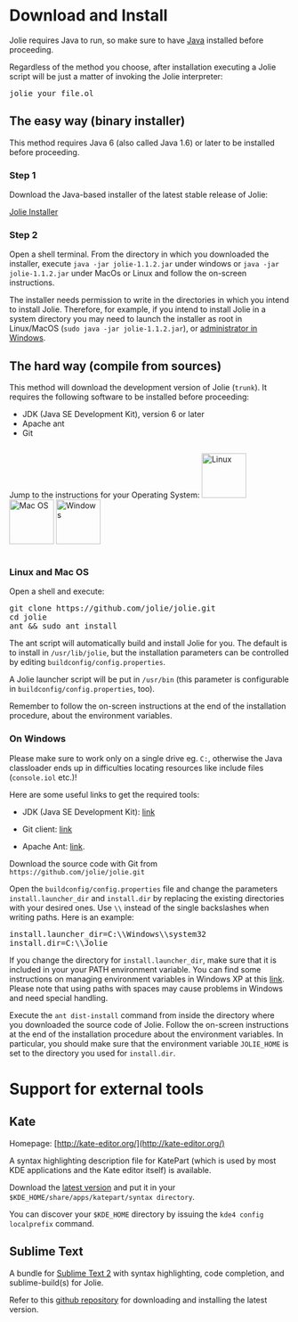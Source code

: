 <!--Themed-->

<!--<nav class="navbar navbar-default navbar-fixed-top" role="navigation">
  <div class="container">
<ul class="nav nav-pills">
<li role="presentation"><a href="#download-and-install">Download and Install</a></li>
<li role="presentation"><a href="/downloads.html">Download & Install</a></li>
<li role="presentation"><a href="/news">News</a></li>
</ul>
  </div>
</nav>

<div class="dropdown">
  <button class="btn btn-default dropdown-toggle" type="button" id="dropdownMenu1" data-toggle="dropdown" 
aria-expanded="true">
  Dropdown
  <span class="caret"></span>
  </button>
  <ul class="dropdown-menu" role="menu" aria-labelledby="dropdownMenu1">
  <li role="presentation"><a role="menuitem" tabindex="-1" href="#">Action</a></li>
  <li role="presentation"><a role="menuitem" tabindex="-1" href="#">Another action</a></li>
  <li role="presentation"><a role="menuitem" tabindex="-1" href="#">Something else here</a></li>
  <li role="presentation"><a role="menuitem" tabindex="-1" href="#">Separated link</a></li>
  </ul>
</div>

<div class="span12 page-nav-menu vertical-align nav-bar-static-top">
<div class="span3"><strong>In this page:</strong></div>
<div class="span9 dropdown">
<button class="btn btn-default dropdown-toggle" type="button" id="dropdownMenu1" data-toggle="dropdown" 
aria-expanded="true">
Download and Install
<span class="caret"></span>
</button>
  <ul class="dropdown-menu" role="menu" aria-labelledby="dropdownMenu1">
<!--   <li role="presentation"><a role="menuitem" tabindex="-1" href="#download-and-install">Top</a></li> -->
  <!--<li role="presentation"><a role="menuitem" tabindex="-1" href="#the-easy-way">The easy way (binary installer)</a></li>
  <li role="presentation"><a role="menuitem" tabindex="-1" href="#">Something else here</a></li>
  <li role="presentation"><a role="menuitem" tabindex="-1" href="#">Separated link</a></li>
  </ul>

<ul class="nav nav-pills">
<li role="presentation"><a href="#download-and-install">Download and Install</a></li>
<li role="presentation"><a href="/downloads.html">Download & Install</a></li>
<li role="presentation"><a href="/news">News</a></li>
</ul>
</div>
</div>-->

# <a id="download-and-install"></a> Download and Install

Jolie requires Java to run, so make sure to have [Java](http://www.java.com/) installed before proceeding.

Regardless of the method you choose, after installation executing a Jolie script will be just a matter of invoking the Jolie
interpreter:

<pre>jolie your_file.ol</pre>


## The easy way (binary installer)

This method requires Java 6 (also called Java 1.6) or later to be installed before proceeding.

### Step 1

Download the Java-based installer of the latest stable release of Jolie:

<div class="col-xs-12 text-center">
<a href="/files/releases/jolie-1.1.2.jar" onClick="ga('send', 'event', { eventCategory: 'Download', eventAction: 'JolieInstaller', eventLabel: 'jolie-1.1.2.jar'});">
<!-- <button type="button" class="center-block btn btn-default btn-lg"> -->
<p class="download">Jolie Installer</p>
<!-- </button> -->
</a>
</div>


### Step 2

Open a shell terminal. From the directory in which you downloaded the installer,
execute `java -jar jolie-1.1.2.jar` under windows or
`java -jar jolie-1.1.2.jar` under MacOs or Linux and follow the on-screen instructions.

The installer needs permission to write in the directories in which you intend to install Jolie.
Therefore, for example, if you intend to install Jolie in a system directory you may need to launch the installer as root in Linux/MacOS (`sudo java -jar jolie-1.1.2.jar`),
or [administrator in Windows](https://technet.microsoft.com/en-us/library/cc947813.aspx).

## The hard way (compile from sources)

This method will download the development version of Jolie (`trunk`).
It requires the following software to be installed before proceeding:

* JDK (Java SE Development Kit), version 6 or later
* Apache ant
* Git

<div style="float:left">
<p>Jump to the instructions for your Operating System:
<a href="#nix"><img src="/imgs/os_linux.png" title="Linux" height="80px"/></a>
<a href="#nix"><img src="/imgs/os_mac.png" title="Mac OS" height="80px"/></a>
<a href="#windows"><img src="/imgs/os_win.png" title="Windows" height="80px"/></a>
</p>
</div>

<div style="clear: both;"></div>

### <a id="nix"></a>Linux and Mac OS

Open a shell and execute:

<pre name="code">
git clone https://github.com/jolie/jolie.git
cd jolie
ant && sudo ant install
</pre>

The ant script will automatically build and install Jolie for you. The default is to install in `/usr/lib/jolie`, but 
the installation parameters can be controlled by editing `buildconfig/config.properties`.

A Jolie launcher script will be put in `/usr/bin` (this parameter is configurable in 
`buildconfig/config.properties`, too).

Remember to follow the on-screen instructions at the end of the installation procedure, about the environment variables.

### <a id="windows"></a>On Windows

Please make sure to work only on a single drive eg. `C:`, otherwise the Java
classloader ends up in difficulties locating resources like include files
(`console.iol` etc.)!

Here are some useful links to get the required tools:

* JDK (Java SE Development Kit): [link](http://java.sun.com/javase/downloads/index.jsp)

* Git client: [link](http://git-scm.com/)

* Apache Ant: [link](http://ant.apache.org/).

Download the source code with Git from `https://github.com/jolie/jolie.git`

Open the `buildconfig/config.properties` file and change the parameters `install.launcher_dir` and `install.dir` 
by replacing the existing directories with your desired ones. Use `\\` instead of the single backslashes when writing
paths. Here is an example:

<pre>
install.launcher_dir=C:\\Windows\\system32
install.dir=C:\\Jolie
</pre>

If you change the directory for `install.launcher_dir`, make sure that it is included in your your PATH environment variable.
You can find some instructions on managing environment variables in Windows XP at this
[link](http://support.microsoft.com/kb/310519). Please note that using paths with spaces may cause problems in Windows and need special handling.

Execute the `ant dist-install` command from inside the directory where you downloaded the source code of Jolie.
Follow the on-screen instructions at the end of the installation procedure about the environment variables.
In particular, you should make sure that the environment variable `JOLIE_HOME` is set to the directory you used for `install.dir`.

<!--
### Troubleshooting (Windows)

If the install path contains spaces you may experience a problem in launching the Jolie executable.
This is due to a problem on the command `set JOLIE_HOME` present in jolie.bat that can be found in
the installation directoy that you specified previously.

To solve this you must substitute the `\` characters before and after the path containing the space with
`//` and include the same part of the path between `""`.

For instance, if you chose to use the same directory as in this tutorial you can correct the `set`
command with the following code.

<pre>
set joliepath=C://"Program Files"//jolie\
</pre>

You can now execute Jolie scripts by issuing the `jolie` command in a console, for example: `jolie your_file.ol`
-->


# Support for external tools

## Kate

Homepage: [http://kate-editor.org/](http://kate-editor.org/)

A syntax highlighting description file for KatePart (which is used by most KDE applications and the Kate editor itself) is available.

Download the [latest version](http://www.jolie-lang.org/files/katepart/jolie.xml) and put it in your `$KDE_HOME/share/apps/katepart/syntax directory`.

You can discover your `$KDE_HOME` directory by issuing the `kde4 config localprefix` command.

## Sublime Text

A bundle for [Sublime Text 2](http://www.sublimetext.com/) with syntax highlighting, code completion, and sublime-build(s) for Jolie.

Refer to this [github repository](https://github.com/thesave/sublime-Jolie) for downloading and installing the latest version.
